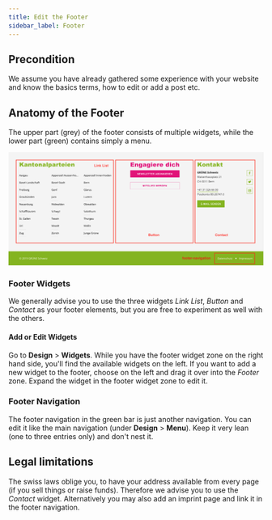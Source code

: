 ```yaml
---
title: Edit the Footer
sidebar_label: Footer
---
```


## Precondition
We assume you have already gathered some experience with your website and know
the basics terms, how to edit or add a post etc.

## Anatomy of the Footer

The upper part (grey) of the footer consists of multiple widgets, while the 
lower part (green) contains simply a menu.

![Screenshot](assets/footer.png)

### Footer Widgets

We generally advise you to use the three widgets _Link List_, _Button_ and 
_Contact_ as your footer elements, but you are free to experiment as well 
with the others.

#### Add or Edit Widgets

Go to **Design** > **Widgets**. While you have the footer widget zone on the 
right hand side, you'll find the available widgets on the left. If you want to 
add a new widget to the footer, choose on the left and drag it over into the 
_Footer_ zone. Expand the widget in the footer widget zone to edit it. 


### Footer Navigation

The footer navigation in the green bar is just another navigation. You can 
edit it like the main navigation (under **Design** > **Menu**). Keep it very 
lean (one to three entries only) and don't nest it.


## Legal limitations

The swiss laws oblige you, to have your address available from every page (if
 you sell things or raise funds). Therefore we advise you to use the _Contact_ 
 widget. Alternatively you may also add an imprint page and link it in the 
 footer navigation. 